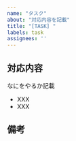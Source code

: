 ```yaml
---
name: "タスク"
about: "対応内容を記載"
title: "[TASK] "
labels: task
assignees: ''
---
```


## 対応内容
なにをやるか記載
* XXX
* XXX

## 備考
